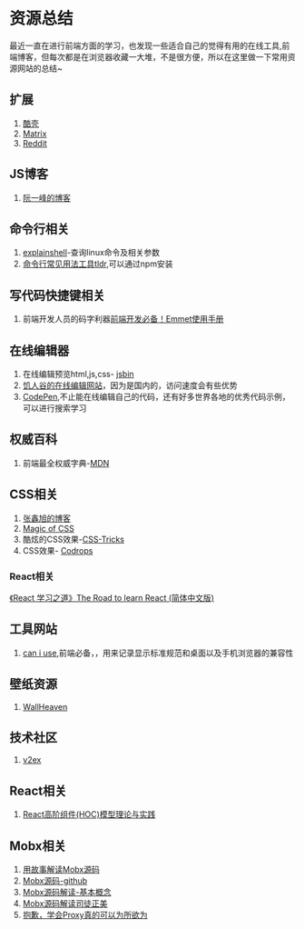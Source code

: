 # 资源总结
最近一直在进行前端方面的学习，也发现一些适合自己的觉得有用的在线工具,前端博客，但每次都是在浏览器收藏一大堆，不是很方便，所以在这里做一下常用资源网站的总结~
## 扩展

1. [酷壳](https://coolshell.cn/featured)
2. [Matrix](http://www.matrix67.com/blog)
3. [Reddit](https://www.reddit.com/)

## JS博客

1. [阮一峰的博客](http://www.ruanyifeng.com/blog)
## 命令行相关
1. [explainshell](https://explainshell.com/explain)-查询linux命令及相关参数
2. [命令行常见用法工具tldr](https://github.com/tldr-pages/tldr#tldr),可以通过npm安装
## 写代码快捷键相关
1. 前端开发人员的码字利器[前端开发必备！Emmet使用手册](https://www.w3cplus.com/tools/emmet-cheat-sheet.html)
## 在线编辑器
1. 在线编辑预览html,js,css- [jsbin](http://jsbin.com/?html,output)
2. [饥人谷的在线编辑网站](http://js.jirengu.com/?html,output)，因为是国内的，访问速度会有些优势
3. [CodePen](https://codepen.io/),不止能在线编辑自己的代码，还有好多世界各地的优秀代码示例，可以进行搜索学习
## 权威百科
1. 前端最全权威字典-[MDN](https://developer.mozilla.org/zh-CN/)
## CSS相关
1. [张鑫旭的博客](http://www.zhangxinxu.com/wordpress/category/css/)
2. [Magic of CSS](http://adamschwartz.co/magic-of-css/)
3. 酷炫的CSS效果-[CSS-Tricks](https://css-tricks.com/snippets/css/)
4. CSS效果- [Codrops](https://tympanus.net/codrops/)

### React相关
[《React 学习之道》The Road to learn React (简体中文版)](https://juejin.im/post/5a69efda6fb9a01cb316617d)

## 工具网站

1. [can i use](https://caniuse.com/),前端必备，，用来记录显示标准规范和桌面以及手机浏览器的兼容性

## 壁纸资源

1. [WallHeaven](https://alpha.wallhaven.cc/)

## 技术社区

1. [v2ex](https://www.v2ex.com/)

## React相关

1. [React高阶组件(HOC)模型理论与实践](https://segmentfault.com/a/1190000008112017#articleHeader4)

## Mobx相关

1. [用故事解读Mobx源码](https://segmentfault.com/a/1190000013682735)
2. [Mobx源码-github](https://github.com/mobxjs/mobx/blob/4.1.1/src/api/observable.ts#L145)
3. [Mobx源码解读-基本概念](https://zhuanlan.zhihu.com/p/31704920)
4. [Mobx源码解读司徒正美](https://www.cnblogs.com/rubylouvre/p/6058575.html)
5. [抱歉，学会Proxy真的可以为所欲为](https://zhuanlan.zhihu.com/p/35080324)
